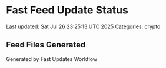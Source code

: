 # Fast Feed Update Status
Last updated: Sat Jul 26 23:25:13 UTC 2025
Categories: crypto

## Feed Files Generated

Generated by Fast Updates Workflow
